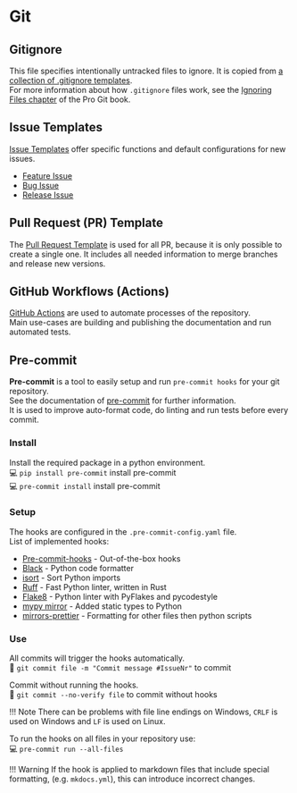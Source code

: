 # Git

## Gitignore

This file specifies intentionally untracked files to ignore.
It is copied from [a collection of .gitignore templates](https://github.com/github/gitignore). <br>
For more information about how `.gitignore` files work, see the [Ignoring Files chapter](https://git-scm.com/book/en/v2/Git-Basics-Recording-Changes-to-the-Repository#_ignoring) of the Pro Git book.

## Issue Templates

[Issue Templates](https://docs.github.com/en/communities/using-templates-to-encourage-useful-issues-and-pull-requests/configuring-issue-templates-for-your-repository)
offer specific functions and default configurations for new issues.

- [Feature Issue](https://github.com/rl-institut/super-repo/blob/production/.github/ISSUE_TEMPLATE/issue_template_feature.md)
- [Bug Issue](https://github.com/rl-institut/super-repo/blob/production/.github/ISSUE_TEMPLATE/issue_template_bug.md)
- [Release Issue](https://github.com/rl-institut/super-repo/blob/production/.github/ISSUE_TEMPLATE/issue_template_release.md)

## Pull Request (PR) Template

The [Pull Request Template](https://docs.github.com/en/communities/using-templates-to-encourage-useful-issues-and-pull-requests/creating-a-pull-request-template-for-your-repository)
is used for all PR, because it is only possible to create a single one.
It includes all needed information to merge branches and release new versions.

## GitHub Workflows (Actions)

[GitHub Actions](https://github.com/rl-institut/super-repo/actions)
are used to automate processes of the repository. <br>
Main use-cases are building and publishing the documentation and run automated tests.

## Pre-commit

**Pre-commit** is a tool to easily setup and run `pre-commit hooks` for your git repository.<br>
See the documentation of [pre-commit](https://pre-commit.com/) for further information.<br>
It is used to improve auto-format code, do linting and run tests before every commit.

### Install

Install the required package in a python environment. <br>
💻 `pip install pre-commit` install pre-commit <br>
💻 `pre-commit install` install pre-commit

### Setup

The hooks are configured in the `.pre-commit-config.yaml` file.<br>
List of implemented hooks:

- [Pre-commit-hooks](https://github.com/pre-commit/pre-commit-hooks) - Out-of-the-box hooks
- [Black](https://github.com/psf/black) - Python code formatter
- [isort](https://github.com/pycqa/isort) - Sort Python imports
- [Ruff](https://github.com/astral-sh/ruff-pre-commit) - Fast Python linter, written in Rust
- [Flake8](https://github.com/pycqa/flake8) - Python linter with PyFlakes and pycodestyle
- [mypy mirror](https://github.com/pre-commit/mirrors-mypy) - Added static types to Python
- [mirrors-prettier](https://github.com/pre-commit/mirrors-prettier) - Formatting for other files then python scripts

### Use

All commits will trigger the hooks automatically.<br>
💠 `git commit file -m "Commit message #IssueNr"` to commit

Commit without running the hooks.<br>
💠 `git commit --no-verify file` to commit without hooks

!!! Note
    There can be problems with file line endings on Windows, `CRLF` is used on Windows and `LF` is used on Linux.

To run the hooks on all files in your repository use:<br>
💻 `pre-commit run --all-files`

!!! Warning
    If the hook is applied to markdown files that include special formatting,
    (e.g. `mkdocs.yml`), this can introduce incorrect changes.
